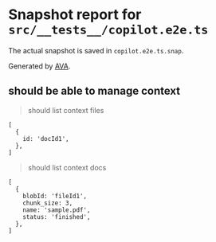# Snapshot report for `src/__tests__/copilot.e2e.ts`

The actual snapshot is saved in `copilot.e2e.ts.snap`.

Generated by [AVA](https://avajs.dev).

## should be able to manage context

> should list context files

    [
      {
        id: 'docId1',
      },
    ]

> should list context docs

    [
      {
        blobId: 'fileId1',
        chunk_size: 3,
        name: 'sample.pdf',
        status: 'finished',
      },
    ]
